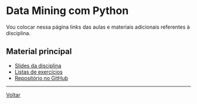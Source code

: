 # Data Mining com Python

Vou colocar nessa página links das aulas e materiais adicionais referentes à disciplina.

## Material principal

* [Slides da disciplina](/./assets/datamining/slides.pdf)
* [Listas de exercícios](/./assets/datamining/exercicios.html)
* [Repositório no GitHub](https://github.com/victor0machado/2021.1-datamining)

---

[Voltar](https://victor0machado.github.io/)
